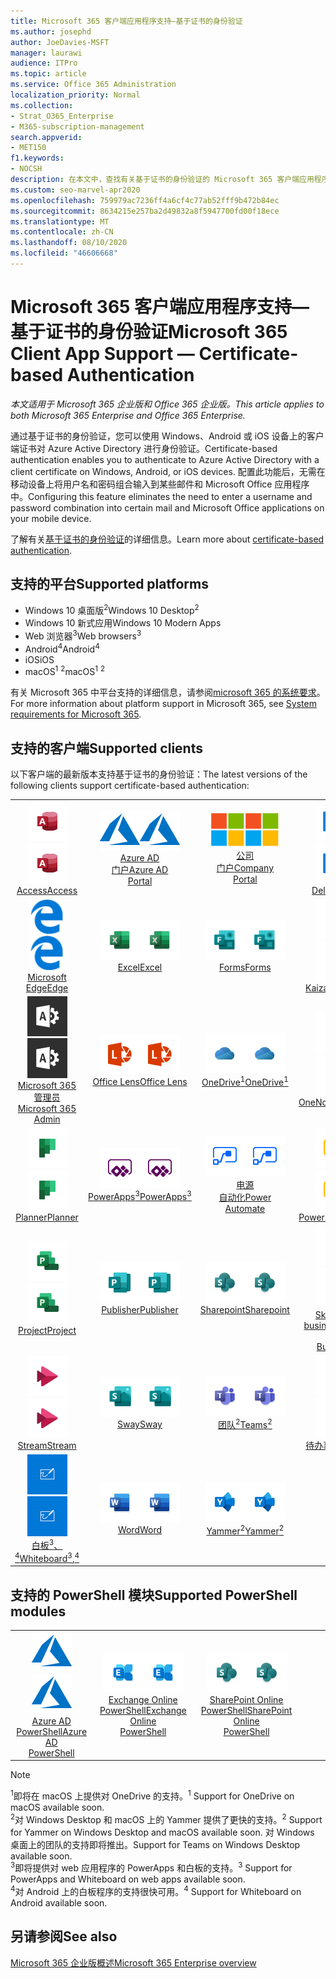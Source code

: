 ```yaml
---
title: Microsoft 365 客户端应用程序支持—基于证书的身份验证
ms.author: josephd
author: JoeDavies-MSFT
manager: laurawi
audience: ITPro
ms.topic: article
ms.service: Office 365 Administration
localization_priority: Normal
ms.collection:
- Strat_O365_Enterprise
- M365-subscription-management
search.appverid:
- MET150
f1.keywords:
- NOCSH
description: 在本文中，查找有关基于证书的身份验证的 Microsoft 365 客户端应用程序支持的详细信息。。
ms.custom: seo-marvel-apr2020
ms.openlocfilehash: 759979ac7236ff4a6cf4c77ab52fff9b472b84ec
ms.sourcegitcommit: 8634215e257ba2d49832a8f5947700fd00f18ece
ms.translationtype: MT
ms.contentlocale: zh-CN
ms.lasthandoff: 08/10/2020
ms.locfileid: "46606668"
---
```

# <a name="microsoft-365-client-app-support--certificate-based-authentication"></a><span data-ttu-id="295be-103">Microsoft 365 客户端应用程序支持—基于证书的身份验证</span><span class="sxs-lookup"><span data-stu-id="295be-103">Microsoft 365 Client App Support — Certificate-based Authentication</span></span>

<span data-ttu-id="295be-104">*本文适用于 Microsoft 365 企业版和 Office 365 企业版。*</span><span class="sxs-lookup"><span data-stu-id="295be-104">*This article applies to both Microsoft 365 Enterprise and Office 365 Enterprise.*</span></span>

<span data-ttu-id="295be-105">通过基于证书的身份验证，您可以使用 Windows、Android 或 iOS 设备上的客户端证书对 Azure Active Directory 进行身份验证。</span><span class="sxs-lookup"><span data-stu-id="295be-105">Certificate-based authentication enables you to authenticate to Azure Active Directory with a client certificate on Windows, Android, or iOS devices.</span></span> <span data-ttu-id="295be-106">配置此功能后，无需在移动设备上将用户名和密码组合输入到某些邮件和 Microsoft Office 应用程序中。</span><span class="sxs-lookup"><span data-stu-id="295be-106">Configuring this feature eliminates the need to enter a username and password combination into certain mail and Microsoft Office applications on your mobile device.</span></span>

<span data-ttu-id="295be-107">了解有关[基于证书的身份验证](https://docs.microsoft.com/azure/active-directory/authentication/active-directory-certificate-based-authentication-get-started)的详细信息。</span><span class="sxs-lookup"><span data-stu-id="295be-107">Learn more about [certificate-based authentication](https://docs.microsoft.com/azure/active-directory/authentication/active-directory-certificate-based-authentication-get-started).</span></span>

## <a name="supported-platforms"></a><span data-ttu-id="295be-108">支持的平台</span><span class="sxs-lookup"><span data-stu-id="295be-108">Supported platforms</span></span>

 - <span data-ttu-id="295be-109">Windows 10 桌面版<sup>2</sup></span><span class="sxs-lookup"><span data-stu-id="295be-109">Windows 10 Desktop<sup>2</sup></span></span>
 - <span data-ttu-id="295be-110">Windows 10 新式应用</span><span class="sxs-lookup"><span data-stu-id="295be-110">Windows 10 Modern Apps</span></span>
 - <span data-ttu-id="295be-111">Web 浏览器<sup>3</sup></span><span class="sxs-lookup"><span data-stu-id="295be-111">Web browsers<sup>3</sup></span></span>
 - <span data-ttu-id="295be-112">Android<sup>4</sup></span><span class="sxs-lookup"><span data-stu-id="295be-112">Android<sup>4</sup></span></span>
 - <span data-ttu-id="295be-113">iOS</span><span class="sxs-lookup"><span data-stu-id="295be-113">iOS</span></span>
 - <span data-ttu-id="295be-114">macOS<sup>1</sup> <sup>2</sup></span><span class="sxs-lookup"><span data-stu-id="295be-114">macOS<sup>1</sup> <sup>2</sup></span></span>

<span data-ttu-id="295be-115">有关 Microsoft 365 中平台支持的详细信息，请参阅[microsoft 365 的系统要求](https://products.office.com/office-system-requirements)。</span><span class="sxs-lookup"><span data-stu-id="295be-115">For more information about platform support in Microsoft 365, see [System requirements for Microsoft 365](https://products.office.com/office-system-requirements).</span></span>

## <a name="supported-clients"></a><span data-ttu-id="295be-116">支持的客户端</span><span class="sxs-lookup"><span data-stu-id="295be-116">Supported clients</span></span>

<span data-ttu-id="295be-117">以下客户端的最新版本支持基于证书的身份验证：</span><span class="sxs-lookup"><span data-stu-id="295be-117">The latest versions of the following clients support certificate-based authentication:</span></span>

| | | | | | |
|:---:|:---:|:---:|:---:|:---:|:---:|
| <span data-ttu-id="295be-118">![Access 图标](media/o365-access-64x64.png)</span><span class="sxs-lookup"><span data-stu-id="295be-118">![Access icon](media/o365-access-64x64.png)</span></span> <br> [<span data-ttu-id="295be-119">Access</span><span class="sxs-lookup"><span data-stu-id="295be-119">Access</span></span>](https://products.office.com/access) | <span data-ttu-id="295be-120">![Azure 图标](media/o365-azure-64x64.png)</span><span class="sxs-lookup"><span data-stu-id="295be-120">![Azure icon](media/o365-azure-64x64.png)</span></span> <br> [<span data-ttu-id="295be-121">Azure AD <br> 门户</span><span class="sxs-lookup"><span data-stu-id="295be-121">Azure AD <br> Portal </span></span>](https://azure.microsoft.com/features/azure-portal/) | <span data-ttu-id="295be-122">![公司门户图标](media/o365-microsoft-64x64.png)</span><span class="sxs-lookup"><span data-stu-id="295be-122">![Company portal icon](media/o365-microsoft-64x64.png)</span></span> <br> [<span data-ttu-id="295be-123">公司 <br> 门户</span><span class="sxs-lookup"><span data-stu-id="295be-123">Company <br> Portal </span></span>](https://docs.microsoft.com/intune-user-help/sign-in-to-the-company-portal) | <span data-ttu-id="295be-124">![Delve 图标](media/o365-delve-64x64.png)</span><span class="sxs-lookup"><span data-stu-id="295be-124">![Delve icon](media/o365-delve-64x64.png)</span></span> <br> [<span data-ttu-id="295be-125">Delve</span><span class="sxs-lookup"><span data-stu-id="295be-125">Delve</span></span>](https://products.office.com/business/intelligent-search) | <span data-ttu-id="295be-126">![Dynamics 365 图标](media/o365-dynamics365-64x64.png)</span><span class="sxs-lookup"><span data-stu-id="295be-126">![Dynamics 365 icon](media/o365-dynamics365-64x64.png)</span></span> <br> [<span data-ttu-id="295be-127">Dynamics 365</span><span class="sxs-lookup"><span data-stu-id="295be-127">Dynamics 365</span></span>](https://dynamics.microsoft.com) 
| <span data-ttu-id="295be-128">![边缘图标](media/o365-edge-64x64.png)</span><span class="sxs-lookup"><span data-stu-id="295be-128">![Edge icon](media/o365-edge-64x64.png)</span></span> <br> [<span data-ttu-id="295be-129">Microsoft Edge</span><span class="sxs-lookup"><span data-stu-id="295be-129">Edge</span></span>](https://www.microsoft.com/windows/microsoft-edge) | <span data-ttu-id="295be-130">![Excel 图标](media/o365-excel-64x64.png)</span><span class="sxs-lookup"><span data-stu-id="295be-130">![Excel icon](media/o365-excel-64x64.png)</span></span> <br> [<span data-ttu-id="295be-131">Excel</span><span class="sxs-lookup"><span data-stu-id="295be-131">Excel</span></span>](https://products.office.com/excel) | <span data-ttu-id="295be-132">![Forms 图标](media/o365-forms-64x64.png)</span><span class="sxs-lookup"><span data-stu-id="295be-132">![Forms icon](media/o365-forms-64x64.png)</span></span> <br> [<span data-ttu-id="295be-133">Forms</span><span class="sxs-lookup"><span data-stu-id="295be-133">Forms</span></span>](https://flow.microsoft.com/connectors/shared_microsoftforms/microsoft-forms/) | <span data-ttu-id="295be-134">![Kaizala 图标](media/o365-kaizala-64x64.png)</span><span class="sxs-lookup"><span data-stu-id="295be-134">![Kaizala icon](media/o365-kaizala-64x64.png)</span></span> <br> [<span data-ttu-id="295be-135">Kaizala</span><span class="sxs-lookup"><span data-stu-id="295be-135">Kaizala</span></span>](https://products.office.com/en/business/microsoft-kaizala) | <span data-ttu-id="295be-136">![Office.com 图标](media/o365-office-64x64.png)</span><span class="sxs-lookup"><span data-stu-id="295be-136">![Office.com icon](media/o365-office-64x64.png)</span></span> <br> [<span data-ttu-id="295be-137">Office.com</span><span class="sxs-lookup"><span data-stu-id="295be-137">Office.com</span></span>](https://www.office.com/) 
| <span data-ttu-id="295be-138">![Office 365 管理员图标](media/o365-o365admin-64x64.png)</span><span class="sxs-lookup"><span data-stu-id="295be-138">![Office 365 Admin icon](media/o365-o365admin-64x64.png)</span></span> <br> [<span data-ttu-id="295be-139">Microsoft 365 <br> 管理员</span><span class="sxs-lookup"><span data-stu-id="295be-139">Microsoft 365 <br> Admin</span></span>](https://products.office.com/business/manage-office-365-admin-app) | <span data-ttu-id="295be-140">![镜头图标](media/o365-lens-64x64.png)</span><span class="sxs-lookup"><span data-stu-id="295be-140">![Lens icon](media/o365-lens-64x64.png)</span></span> <br> [<span data-ttu-id="295be-141">Office Lens</span><span class="sxs-lookup"><span data-stu-id="295be-141">Office Lens</span></span>](https://www.microsoft.com/p/office-lens/9wzdncrfj3t8?activetab=pivot%3Aoverviewtab) | <span data-ttu-id="295be-142">![OneDrive for Business 图标](media/o365-OneDrive-64x64.png)</span><span class="sxs-lookup"><span data-stu-id="295be-142">![OneDrive for Business icon](media/o365-OneDrive-64x64.png)</span></span> <br> [<span data-ttu-id="295be-143">OneDrive<sup>1</sup></span><span class="sxs-lookup"><span data-stu-id="295be-143">OneDrive<sup>1</sup></span></span>](https://products.office.com/onedrive-for-business/online-cloud-storage) |  <span data-ttu-id="295be-144">![OneNote 图标](media/o365-OneNote-64x64.png)</span><span class="sxs-lookup"><span data-stu-id="295be-144">![OneNote icon](media/o365-OneNote-64x64.png)</span></span> <br> [<span data-ttu-id="295be-145">OneNote</span><span class="sxs-lookup"><span data-stu-id="295be-145">OneNote</span></span>](https://products.office.com/onenote) | <span data-ttu-id="295be-146">![Outlook 图标](media/o365-outlook-64x64.png)</span><span class="sxs-lookup"><span data-stu-id="295be-146">![Outlook icon](media/o365-outlook-64x64.png)</span></span> <br> [<span data-ttu-id="295be-147">Outlook</span><span class="sxs-lookup"><span data-stu-id="295be-147">Outlook</span></span>](https://products.office.com/outlook) 
| <span data-ttu-id="295be-148">![Planner 图标](media/o365-planner-64x64.png)</span><span class="sxs-lookup"><span data-stu-id="295be-148">![Planner icon](media/o365-planner-64x64.png)</span></span> <br> [<span data-ttu-id="295be-149">Planner</span><span class="sxs-lookup"><span data-stu-id="295be-149">Planner</span></span>](https://products.office.com/business/task-management-software) | <span data-ttu-id="295be-150">![PowerApps 图标](media/o365-powerapps-64x64.png)</span><span class="sxs-lookup"><span data-stu-id="295be-150">![PowerApps icon](media/o365-powerapps-64x64.png)</span></span> <br> [<span data-ttu-id="295be-151">PowerApps<sup>3</sup></span><span class="sxs-lookup"><span data-stu-id="295be-151">PowerApps<sup>3</sup></span></span>](https://powerapps.microsoft.com) | <span data-ttu-id="295be-152">![电源自动图标](media/o365-flow-64x64.png)</span><span class="sxs-lookup"><span data-stu-id="295be-152">![Power Automate icon](media/o365-flow-64x64.png)</span></span> <br> [<span data-ttu-id="295be-153">电源 <br> 自动化</span><span class="sxs-lookup"><span data-stu-id="295be-153">Power <br> Automate</span></span>](https://flow.microsoft.com) | <span data-ttu-id="295be-154">![PowerBI 图标](media/o365-powerbi-64x64.png)</span><span class="sxs-lookup"><span data-stu-id="295be-154">![PowerBI icon](media/o365-powerbi-64x64.png)</span></span> <br> [<span data-ttu-id="295be-155">Power BI</span><span class="sxs-lookup"><span data-stu-id="295be-155">Power BI</span></span>](https://powerbi.microsoft.com)| <span data-ttu-id="295be-156">![PowerPoint 图标](media/o365-powerpoint-64x64.png)</span><span class="sxs-lookup"><span data-stu-id="295be-156">![PowerPoint icon](media/o365-powerpoint-64x64.png)</span></span> <br> [<span data-ttu-id="295be-157">PowerPoint</span><span class="sxs-lookup"><span data-stu-id="295be-157">PowerPoint</span></span>](https://products.office.com/powerpoint) 
| <span data-ttu-id="295be-158">![Project 图标](media/o365-project-64x64.png)</span><span class="sxs-lookup"><span data-stu-id="295be-158">![Project icon](media/o365-project-64x64.png)</span></span> <br> [<span data-ttu-id="295be-159">Project</span><span class="sxs-lookup"><span data-stu-id="295be-159">Project</span></span>](https://products.office.com/project) | <span data-ttu-id="295be-160">![Publisher 图标](media/o365-publisher-64x64.png)</span><span class="sxs-lookup"><span data-stu-id="295be-160">![Publisher icon](media/o365-publisher-64x64.png)</span></span> <br> [<span data-ttu-id="295be-161">Publisher</span><span class="sxs-lookup"><span data-stu-id="295be-161">Publisher</span></span>](https://products.office.com/publisher) | <span data-ttu-id="295be-162">![SharePoint 图标](media/o365-sharepoint-64x64.png)</span><span class="sxs-lookup"><span data-stu-id="295be-162">![SharePoint icon](media/o365-sharepoint-64x64.png)</span></span> <br> [<span data-ttu-id="295be-163">Sharepoint</span><span class="sxs-lookup"><span data-stu-id="295be-163">Sharepoint</span></span>](https://products.office.com/sharepoint) | <span data-ttu-id="295be-164">![Skype for Business 图标](media/o365-skypeforbusiness-64x64.png)</span><span class="sxs-lookup"><span data-stu-id="295be-164">![Skype for Business icon](media/o365-skypeforbusiness-64x64.png)</span></span> <br> [<span data-ttu-id="295be-165">Skype for <br> business</span><span class="sxs-lookup"><span data-stu-id="295be-165">Skype for <br> Business</span></span>](https://www.skype.com/business/) | <span data-ttu-id="295be-166">![粘滞便笺图标](media/o365-stickynotes-64x64.png)</span><span class="sxs-lookup"><span data-stu-id="295be-166">![Sticky Notes icon](media/o365-stickynotes-64x64.png)</span></span> <br> [<span data-ttu-id="295be-167">粘滞便笺</span><span class="sxs-lookup"><span data-stu-id="295be-167">Sticky Notes</span></span>](https://www.microsoft.com/p/microsoft-sticky-notes/9nblggh4qghw) 
| <span data-ttu-id="295be-168">![Stream 图标](media/o365-stream-64x64.png)</span><span class="sxs-lookup"><span data-stu-id="295be-168">![Stream icon](media/o365-stream-64x64.png)</span></span> <br> [<span data-ttu-id="295be-169">Stream</span><span class="sxs-lookup"><span data-stu-id="295be-169">Stream</span></span>](https://stream.microsoft.com) | <span data-ttu-id="295be-170">![Sway 图标](media/o365-sway-64x64.png)</span><span class="sxs-lookup"><span data-stu-id="295be-170">![Sway icon](media/o365-sway-64x64.png)</span></span> <br> [<span data-ttu-id="295be-171">Sway</span><span class="sxs-lookup"><span data-stu-id="295be-171">Sway</span></span>](https://sway.com) | <span data-ttu-id="295be-172">![Teams 图标](media/o365-teams-64x64.png)</span><span class="sxs-lookup"><span data-stu-id="295be-172">![Teams icon](media/o365-teams-64x64.png)</span></span> <br> [<span data-ttu-id="295be-173">团队<sup>2</sup></span><span class="sxs-lookup"><span data-stu-id="295be-173">Teams<sup>2</sup></span></span>](https://products.office.com/microsoft-teams/group-chat-software) | <span data-ttu-id="295be-174">![To Do 图标](media/o365-todo-64x64.png)</span><span class="sxs-lookup"><span data-stu-id="295be-174">![To Do icon](media/o365-todo-64x64.png)</span></span> <br> [<span data-ttu-id="295be-175">待办事项</span><span class="sxs-lookup"><span data-stu-id="295be-175">To Do</span></span>](https://todo.microsoft.com) | <span data-ttu-id="295be-176">![Visio 图标](media/o365-visio-64x64.png)</span><span class="sxs-lookup"><span data-stu-id="295be-176">![Visio icon](media/o365-visio-64x64.png)</span></span> <br> [<span data-ttu-id="295be-177">Visio</span><span class="sxs-lookup"><span data-stu-id="295be-177">Visio</span></span>](https://products.office.com/visio/flowchart-software) 
| <span data-ttu-id="295be-178">![Whiteboard 图标](media/o365-whiteboard-64x64.png)</span><span class="sxs-lookup"><span data-stu-id="295be-178">![Whiteboard icon](media/o365-whiteboard-64x64.png)</span></span> <br> [<span data-ttu-id="295be-179">白板<sup>3</sup>、<sup>4</sup></span><span class="sxs-lookup"><span data-stu-id="295be-179">Whiteboard<sup>3</sup>,<sup>4</sup></span></span>](https://whiteboard.microsoft.com/) | <span data-ttu-id="295be-180">![Word 图标](media/o365-word-64x64.png)</span><span class="sxs-lookup"><span data-stu-id="295be-180">![Word icon](media/o365-word-64x64.png)</span></span> <br> [<span data-ttu-id="295be-181">Word</span><span class="sxs-lookup"><span data-stu-id="295be-181">Word</span></span>](https://products.office.com/word) | <span data-ttu-id="295be-182">![Yammer 图标](media/o365-yammer-64x64.png)</span><span class="sxs-lookup"><span data-stu-id="295be-182">![Yammer icon](media/o365-yammer-64x64.png)</span></span> <br> [<span data-ttu-id="295be-183">Yammer<sup>2</sup></span><span class="sxs-lookup"><span data-stu-id="295be-183">Yammer<sup>2</sup></span></span>](https://products.office.com/yammer/yammer-overview) |

## <a name="supported-powershell-modules"></a><span data-ttu-id="295be-184">支持的 PowerShell 模块</span><span class="sxs-lookup"><span data-stu-id="295be-184">Supported PowerShell modules</span></span>

| | | | | | |
|:---:|:---:|:---:|:---:|:---:|:---:|
| <span data-ttu-id="295be-185">![Azure 图标](media/o365-azure-64x64.png)</span><span class="sxs-lookup"><span data-stu-id="295be-185">![Azure icon](media/o365-azure-64x64.png)</span></span> <br> [<span data-ttu-id="295be-186">Azure AD <br> PowerShell</span><span class="sxs-lookup"><span data-stu-id="295be-186">Azure AD <br> PowerShell</span></span>](https://docs.microsoft.com/powershell/azure/active-directory/overview?view=azureadps-2.0) | <span data-ttu-id="295be-187">![Exchange 图标](media/o365-exchange-64x64.png)</span><span class="sxs-lookup"><span data-stu-id="295be-187">![Exchange icon](media/o365-exchange-64x64.png)</span></span> <br> [<span data-ttu-id="295be-188">Exchange Online <br> PowerShell</span><span class="sxs-lookup"><span data-stu-id="295be-188">Exchange Online <br> PowerShell</span></span>](https://docs.microsoft.com/powershell/exchange/exchange-online/exchange-online-powershell?view=exchange-ps) | <span data-ttu-id="295be-189">![SharePoint 图标](media/o365-sharepoint-64x64.png)</span><span class="sxs-lookup"><span data-stu-id="295be-189">![SharePoint icon](media/o365-sharepoint-64x64.png)</span></span> <br> [<span data-ttu-id="295be-190">SharePoint Online <br> PowerShell</span><span class="sxs-lookup"><span data-stu-id="295be-190">SharePoint Online <br> PowerShell</span></span>](https://docs.microsoft.com/powershell/sharepoint/sharepoint-online/connect-sharepoint-online)

> [!NOTE]
> <span data-ttu-id="295be-191"><sup>1</sup>即将在 macOS 上提供对 OneDrive 的支持。</span><span class="sxs-lookup"><span data-stu-id="295be-191"><sup>1</sup> Support for OneDrive on macOS available soon.</span></span> <br>
> <span data-ttu-id="295be-192"><sup>2</sup>对 Windows Desktop 和 macOS 上的 Yammer 提供了更快的支持。</span><span class="sxs-lookup"><span data-stu-id="295be-192"><sup>2</sup> Support for Yammer on Windows Desktop and macOS available soon.</span></span> <span data-ttu-id="295be-193">对 Windows 桌面上的团队的支持即将推出。</span><span class="sxs-lookup"><span data-stu-id="295be-193">Support for Teams on Windows Desktop available soon.</span></span><br>
> <span data-ttu-id="295be-194"><sup>3</sup>即将提供对 web 应用程序的 PowerApps 和白板的支持。</span><span class="sxs-lookup"><span data-stu-id="295be-194"><sup>3</sup> Support for PowerApps and Whiteboard on web apps available soon.</span></span> <br>
> <span data-ttu-id="295be-195"><sup>4</sup>对 Android 上的白板程序的支持很快可用。</span><span class="sxs-lookup"><span data-stu-id="295be-195"><sup>4</sup> Support for Whiteboard on Android available soon.</span></span>

## <a name="see-also"></a><span data-ttu-id="295be-196">另请参阅</span><span class="sxs-lookup"><span data-stu-id="295be-196">See also</span></span>

[<span data-ttu-id="295be-197">Microsoft 365 企业版概述</span><span class="sxs-lookup"><span data-stu-id="295be-197">Microsoft 365 Enterprise overview</span></span>](https://docs.microsoft.com/microsoft-365/enterprise/microsoft-365-overview)
